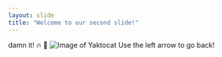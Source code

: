 ```yaml
---
layout: slide
title: "Welcome to our second slide!"
---
```

damn it! :fire: :eggplant:
![Image of Yaktocat](https://octodex.github.com/images/yaktocat.png)
Use the left arrow to go back!
